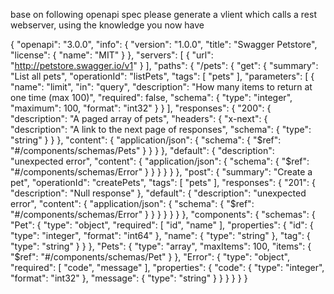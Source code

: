 base on following openapi spec please generate a vlient which calls a rest webserver, using the knowledge you now have

{
    "openapi": "3.0.0",
    "info": {
        "version": "1.0.0",
        "title": "Swagger Petstore",
        "license": {
            "name": "MIT"
        }
    },
    "servers": [
        {
            "url": "http://petstore.swagger.io/v1"
        }
    ],
    "paths": {
        "/pets": {
            "get": {
                "summary": "List all pets",
                "operationId": "listPets",
                "tags": [
                    "pets"
                ],
                "parameters": [
                    {
                        "name": "limit",
                        "in": "query",
                        "description": "How many items to return at one time (max 100)",
                        "required": false,
                        "schema": {
                            "type": "integer",
                            "maximum": 100,
                            "format": "int32"
                        }
                    }
                ],
                "responses": {
                    "200": {
                        "description": "A paged array of pets",
                        "headers": {
                            "x-next": {
                                "description": "A link to the next page of responses",
                                "schema": {
                                    "type": "string"
                                }
                            }
                        },
                        "content": {
                            "application/json": {
                                "schema": {
                                    "$ref": "#/components/schemas/Pets"
                                }
                            }
                        }
                    },
                    "default": {
                        "description": "unexpected error",
                        "content": {
                            "application/json": {
                                "schema": {
                                    "$ref": "#/components/schemas/Error"
                                }
                            }
                        }
                    }
                }
            },
            "post": {
                "summary": "Create a pet",
                "operationId": "createPets",
                "tags": [
                    "pets"
                ],
                "responses": {
                    "201": {
                        "description": "Null response"
                    },
                    "default": {
                        "description": "unexpected error",
                        "content": {
                            "application/json": {
                                "schema": {
                                    "$ref": "#/components/schemas/Error"
                                }
                            }
                        }
                    }
                }
            }
        },
        "components": {
            "schemas": {
                "Pet": {
                    "type": "object",
                    "required": [
                        "id",
                        "name"
                    ],
                    "properties": {
                        "id": {
                            "type": "integer",
                            "format": "int64"
                        },
                        "name": {
                            "type": "string"
                        },
                        "tag": {
                            "type": "string"
                        }
                    }
                },
                "Pets": {
                    "type": "array",
                    "maxItems": 100,
                    "items": {
                        "$ref": "#/components/schemas/Pet"
                    }
                },
                "Error": {
                    "type": "object",
                    "required": [
                        "code",
                        "message"
                    ],
                    "properties": {
                        "code": {
                            "type": "integer",
                            "format": "int32"
                        },
                        "message": {
                            "type": "string"
                        }
                    }
                }
            }
        }
    }